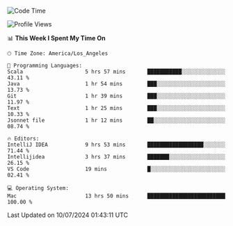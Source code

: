 <!--START_SECTION:waka-->
![Code Time](http://img.shields.io/badge/Code%20Time-1%2C101%20hrs%2010%20mins-blue)

![Profile Views](http://img.shields.io/badge/Profile%20Views-0-blue)

📊 **This Week I Spent My Time On** 

```text
🕑︎ Time Zone: America/Los_Angeles

💬 Programming Languages: 
Scala                    5 hrs 57 mins       ███████████░░░░░░░░░░░░░░   43.11 % 
Java                     1 hr 54 mins        ███░░░░░░░░░░░░░░░░░░░░░░   13.73 % 
Git                      1 hr 39 mins        ███░░░░░░░░░░░░░░░░░░░░░░   11.97 % 
Text                     1 hr 25 mins        ███░░░░░░░░░░░░░░░░░░░░░░   10.33 % 
Jsonnet file             1 hr 12 mins        ██░░░░░░░░░░░░░░░░░░░░░░░   08.74 % 

🔥 Editors: 
IntelliJ IDEA            9 hrs 53 mins       ██████████████████░░░░░░░   71.44 % 
Intellijidea             3 hrs 37 mins       ███████░░░░░░░░░░░░░░░░░░   26.15 % 
VS Code                  19 mins             █░░░░░░░░░░░░░░░░░░░░░░░░   02.41 % 

💻 Operating System: 
Mac                      13 hrs 50 mins      █████████████████████████   100.00 % 
```


 Last Updated on 10/07/2024 01:43:11 UTC
<!--END_SECTION:waka-->
